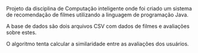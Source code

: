Projeto da disciplina de Computação inteligente onde foi criado um sistema de recomendação de 
filmes utilizando a linguagem de programação Java.

A base de dados são dois arquivos CSV com dados de filmes e avaliações sobre estes.

O algoritmo tenta calcular a similaridade entre as avaliações dos usuários.